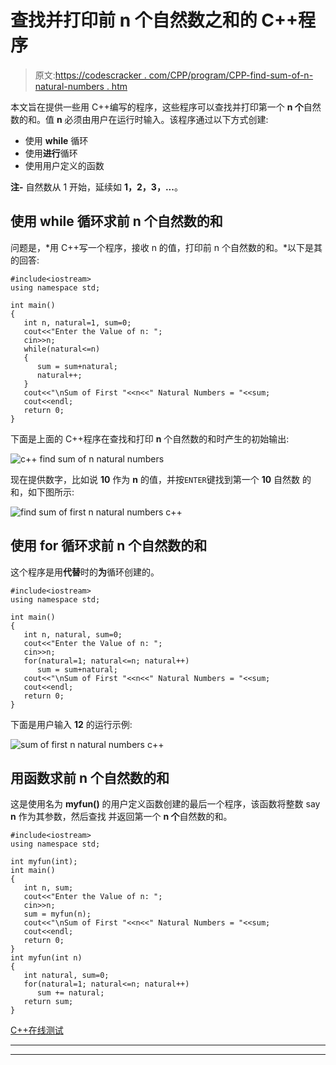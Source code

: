 # 查找并打印前 n 个自然数之和的 C++程序

> 原文:[https://codescracker . com/CPP/program/CPP-find-sum-of-n-natural-numbers . htm](https://codescracker.com/cpp/program/cpp-find-sum-of-n-natural-numbers.htm)

本文旨在提供一些用 C++编写的程序，这些程序可以查找并打印第一个 **n 个**自然数的和。值 **n** 必须由用户在运行时输入。该程序通过以下方式创建:

*   使用 **while** 循环
*   使用**进行**循环
*   使用用户定义的函数

**注-** 自然数从 1 开始，延续如 **1，2，3，...**。

## 使用 while 循环求前 n 个自然数的和

问题是，*用 C++写一个程序，接收 n 的值，打印前 n 个自然数的和。*以下是其 的回答:

```
#include<iostream>
using namespace std;

int main()
{
   int n, natural=1, sum=0;
   cout<<"Enter the Value of n: ";
   cin>>n;
   while(natural<=n)
   {
      sum = sum+natural;
      natural++;
   }
   cout<<"\nSum of First "<<n<<" Natural Numbers = "<<sum;
   cout<<endl;
   return 0;
}
```

下面是上面的 C++程序在查找和打印 **n** 个自然数的和时产生的初始输出:

![c++ find sum of n natural numbers](../Images/f4d82bd79dfb8b93c8a75f8a0eaf7d2d.png)

现在提供数字，比如说 **10** 作为 **n** 的值，并按`ENTER`键找到第一个 **10** 自然数 的和，如下图所示:

![find sum of first n natural numbers c++](../Images/203003fd0064585f03279286a08e8954.png)

## 使用 for 循环求前 n 个自然数的和

这个程序是用**代替**时的**为**循环创建的。

```
#include<iostream>
using namespace std;

int main()
{
   int n, natural, sum=0;
   cout<<"Enter the Value of n: ";
   cin>>n;
   for(natural=1; natural<=n; natural++)
      sum = sum+natural;
   cout<<"\nSum of First "<<n<<" Natural Numbers = "<<sum;
   cout<<endl;
   return 0;
}
```

下面是用户输入 **12** 的运行示例:

![sum of first n natural numbers c++](../Images/e02a24feb837b0470bca78ca490f1c41.png)

## 用函数求前 n 个自然数的和

这是使用名为 **myfun()** 的用户定义函数创建的最后一个程序，该函数将整数 say **n** 作为其参数，然后查找 并返回第一个 **n 个**自然数的和。

```
#include<iostream>
using namespace std;

int myfun(int);
int main()
{
   int n, sum;
   cout<<"Enter the Value of n: ";
   cin>>n;
   sum = myfun(n);
   cout<<"\nSum of First "<<n<<" Natural Numbers = "<<sum;
   cout<<endl;
   return 0;
}
int myfun(int n)
{
   int natural, sum=0;
   for(natural=1; natural<=n; natural++)
      sum += natural;
   return sum;
}
```

[C++在线测试](/exam/showtest.php?subid=3)

* * *

* * *